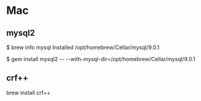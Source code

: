 # Mac

## mysql2

$ brew info mysql 
    Installed
    /opt/homebrew/Cellar/mysql/9.0.1

$ gem install mysql2 -- --with-mysql-dir=/opt/homebrew/Cellar/mysql/9.0.1

## crf++

brew install crf++
